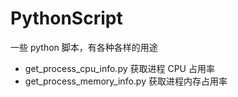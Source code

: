 # PythonScript

一些 python 脚本，有各种各样的用途

- get_process_cpu_info.py 获取进程 CPU 占用率
- get_process_memory_info.py 获取进程内存占用率
